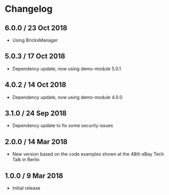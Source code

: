 # Changelog

## 6.0.0 / 23 Oct 2018

* Using BricksManager

## 5.0.3 / 17 Oct 2018

* Dependency update, now using demo-module 5.0.1

## 4.0.2 / 14 Oct 2018

* Dependency update, now using demo-module 4.0.0

## 3.1.0 / 24 Sep 2018

* Dependency update to fix some security issues

## 2.0.0 / 14 Mar 2018

* New version based on the code examples shown at the 48th eBay Tech Talk in Berlin

## 1.0.0 / 9 Mar 2018

* Initial release 

